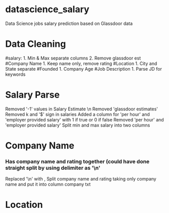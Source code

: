 # datascience_salary
Data Science jobs salary prediction based on Glassdoor data

# Data Cleaning
  #salary:
    1. Min & Max separate columns
    2. Remove glassdoor est
#Company Name
    1. Keep name only, remove rating
#Location
    1. City and State separate
#Founded
    1. Company Age
#Job Description
    1. Parse JD for keywords

# Salary Parse
Removed '-1' values in Salary Estimate \n
Removed 'glassdoor estimates'
Removed k and '$' sign in salaries
Added a column for 'per hour' and 'employer provided salary' with 1 if true or 0 if false
Removed 'per hour' and 'employer provided salary'
Split min and max salary into two columns

# Company Name 
  ### Has company name and rating together (could have done straight split by using delimiter as '\n'
Replaced '\n' with , 
Split company name and rating taking only company name and put it into column company txt

# Location

    
